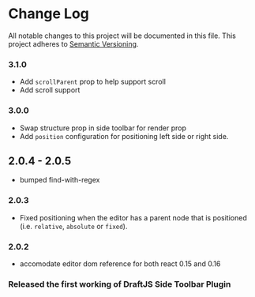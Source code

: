 # Change Log

All notable changes to this project will be documented in this file.
This project adheres to [Semantic Versioning](http://semver.org/).

### 3.1.0
- Add `scrollParent` prop to help support scroll
- Add scroll support

### 3.0.0
- Swap structure prop in side toolbar for render prop
- Add `position` configuration for positioning left side or right side.

## 2.0.4 - 2.0.5
- bumped find-with-regex

### 2.0.3
- Fixed positioning when the editor has a parent node that is positioned (i.e. `relative`, `absolute` or `fixed`).

### 2.0.2
- accomodate editor dom reference for both react 0.15 and 0.16

### Released the first working of DraftJS Side Toolbar Plugin
